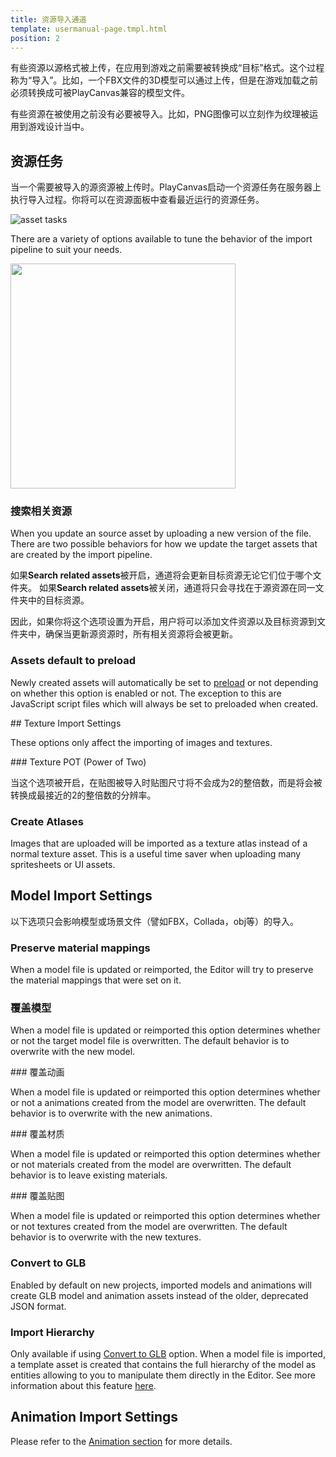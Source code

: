 ```yaml
---
title: 资源导入通道
template: usermanual-page.tmpl.html
position: 2
---
```


有些资源以源格式被上传，在应用到游戏之前需要被转换成“目标”格式。这个过程称为“导入”。比如，一个FBX文件的3D模型可以通过上传，但是在游戏加载之前必须转换成可被PlayCanvas兼容的模型文件。

有些资源在被使用之前没有必要被导入。比如，PNG图像可以立刻作为纹理被运用到游戏设计当中。

## 资源任务

当一个需要被导入的源资源被上传时。PlayCanvas启动一个资源任务在服务器上执行导入过程。你将可以在资源面板中查看最近运行的资源任务。

![asset tasks][1]

There are a variety of options available to tune the behavior of the import pipeline to suit your needs.

<img src="/images/user-manual/assets/import-pipeline/asset-tasks.png" width="360px">

### 搜索相关资源

When you update an source asset by uploading a new version of the file. There are two possible behaviors for how we update the target assets that are created by the import pipeline.

如果**Search related assets**被开启，通道将会更新目标资源无论它们位于哪个文件夹。
如果**Search related assets**被关闭，通道将只会寻找在于源资源在同一文件夹中的目标资源。

因此，如果你将这个选项设置为开启，用户将可以添加文件资源以及目标资源到文件夹中，确保当更新源资源时，所有相关资源将会被更新。

### Assets default to preload

Newly created assets will automatically be set to [preload][2] or not depending on whether this option is enabled or not. The exception to this are JavaScript script files which will always be set to preloaded when created.

## Texture Import Settings

These options only affect the importing of images and textures.

### Texture POT (Power of Two)

当这个选项被开启，在贴图被导入时贴图尺寸将不会成为2的整倍数，而是将会被转换成最接近的2的整倍数的分辨率。

### Create Atlases

Images that are uploaded will be imported as a texture atlas instead of a normal texture asset. This is a useful time saver when uploading many spritesheets or UI assets.

## Model Import Settings

以下选项只会影响模型或场景文件（譬如FBX，Collada，obj等）的导入。

### Preserve material mappings

When a model file is updated or reimported, the Editor will try to preserve the material mappings that were set on it.

### 覆盖模型

When a model file is updated or reimported this option determines whether or not the target model file is overwritten. The default behavior is to overwrite with the new model.

### 覆盖动画

When a model file is updated or reimported this option determines whether or not a animations created from the model are overwritten. The default behavior is to overwrite with the new animations.

### 覆盖材质

When a model file is updated or reimported this option determines whether or not materials created from the model are overwritten. The default behavior is to leave existing materials.

### 覆盖贴图

When a model file is updated or reimported this option determines whether or not textures created from the model are overwritten. The default behavior is to overwrite with the new textures.

### Convert to GLB

Enabled by default on new projects, imported models and animations will create GLB model and animation assets instead of the older, deprecated JSON format.

### Import Hierarchy

Only available if using [Convert to GLB](#convert-to-glb) option. When a model file is imported, a template asset is created that contains the full hierarchy of the model as entities allowing to you to manipulate them directly in the Editor. See more information about this feature [here][3].

## Animation Import Settings

Please refer to the [Animation section][4] for more details.

[1]: /images/user-manual/assets/import-pipeline/asset-tasks-full.jpg
[2]: /user-manual/assets/preloading-and-streaming/
[3]: /user-manual/assets/import-pipeline/import-hierarchy/
[4]: /user-manual/assets/animation/

